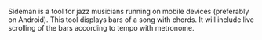 Sideman is a tool for jazz musicians running on mobile devices (preferably on Android). This tool displays bars of a song with chords. It will include live scrolling of the bars according to tempo with metronome.